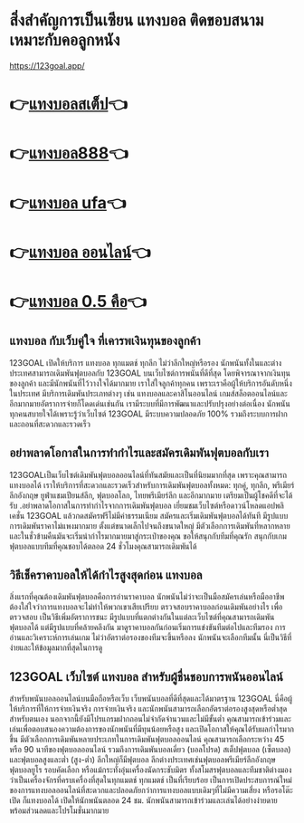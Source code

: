 
# สิ่งสำคัญการเป็นเซียน แทงบอล ติดขอบสนามเหมาะกับคอลูกหนัง

https://123goal.app/


# 👉[แทงบอลสเต็ป](https://123goal.app/)👈
# 👉[แทงบอล888](https://123goal.app/)👈
# 👉[แทงบอล ufa](https://123goal.app/)👈
# 👉[แทงบอล ออนไลน์](https://123goal.app/)👈
# 👉[แทงบอล 0.5 คือ](https://123goal.app/)👈

## แทงบอล กับเว็บคู่ใจ ที่เคารพเงินทุนของลูกค้า
123GOAL เปิดให้บริการ แทงบอล ทุกแมตช์ ทุกลีก ไม่ว่าลีกใหญ่หรือรอง นักพนันทั้งในและต่างประเทศสามารถเดิมพันฟุตบอลกับ 123GOAL บนเว็บไซต์การพนันที่ดีที่สุด โดยพิจารณาจากเงินทุนของลูกค้า และมีนักพนันที่ไว้วางใจได้มากมาย เราใส่ใจลูกค้าทุกคน เพราะเราคือผู้ให้บริการอันดับหนึ่งในประเทศ มีบริการเดิมพันประเภทต่างๆ เช่น แทงบอลและคาสิโนออนไลน์ เกมส์สล็อตออนไลน์และอีกมากมายอัตราการจ่ายก็โดดเด่นเช่นกัน เรามีระบบที่มีการพัฒนาและปรับปรุงอย่างต่อเนื่อง นักพนันทุกคนสบายใจได้เพราะรู้ว่าเว็บไซต์ 123GOAL มีระบบความปลอดภัย 100% รวมถึงระบบการฝากและถอนที่สะดวกและรวดเร็ว

## อย่าพลาดโอกาสในการทำกำไรและสมัครเดิมพันฟุตบอลกับเรา
123GOALเป็นเว็บไซต์เดิมพันฟุตบอลออนไลน์ที่ทันสมัยและเป็นที่นิยมมากที่สุด เพราะคุณสามารถแทงบอลได้ เราให้บริการที่สะดวกและรวดเร็วสำหรับการเดิมพันฟุตบอลทั้งหมด: ทุกคู่, ทุกลีก, พรีเมียร์ลีกอังกฤษ ยูฟ่าแชมเปียนส์ลีก, ฟุตบอลโลก, ไทยพรีเมียร์ลีก และอีกมากมาย เตรียมเป็นผู้โชคดีที่จะได้รับ .อย่าพลาดโอกาสในการทำกำไรจากการเดิมพันฟุตบอล เยี่ยมชมเว็บไซต์หรือดาวน์โหลดแอปพลิเคชั่น 123GOAL แล้วกดสมัครฟรีไม่มีค่าธรรมเนียม สมัครและเริ่มเดิมพันฟุตบอลได้ทันที มีรูปแบบการเดิมพันราคาไม่แพงมากมาย ตั้งแต่ขนาดเล็กไปจนถึงขนาดใหญ่ มีตัวเลือกการเดิมพันที่หลากหลาย และในชั่วข้ามคืนมันจะเริ่มนำกำไรมากมายมาสู่กระเป๋าของคุณ ขอให้สนุกกับทีมที่คุณรัก สนุกกับเกมฟุตบอลแบบทีมที่คุณชอบได้ตลอด 24 ชั่วโมงคุณสามารถเดิมพันได้

## วิธีเช็คราคาบอลให้ได้กำไรสูงสุดก่อน แทงบอล
สิ่งแรกที่คุณต้องเดิมพันฟุตบอลคือการอ่านราคาบอล นักพนันไม่ว่าจะเป็นมือสมัครเล่นหรือมืออาชีพต้องใส่ใจว่าการแทงบอลจะไม่ทำให้พวกเขาเสียเปรียบ ตรวจสอบราคาบอลก่อนเดิมพันอย่างไร เพื่อตรวจสอบ เป็นวิธีเพิ่มอัตราการชนะ มีรูปแบบที่แตกต่างกันในแต่ละเว็บไซต์ที่คุณสามารถเดิมพันฟุตบอลได้ แต่มีรูปแบบที่คล้ายคลึงกัน มาดูราคาบอลกันก่อนเริ่มการแข่งขันทีมต่อไปและทีมรอง การอ่านและวิเคราะห์การเล่นเกม ไม่ว่าอัตราต่อรองของทีมจะขึ้นหรือลง นักพนันจะเลือกทีมนั้น นี่เป็นวิธีที่ง่ายและให้ข้อมูลมากที่สุดในการดู

## 123GOAL เว็บไซต์ แทงบอล สำหรับผู้ชื่นชอบการพนันออนไลน์
สำหรับพนันบอลออนไลน์บนมือถือหรือเว็บ เว็บพนันบอลที่ดีที่สุดและได้มาตรฐาน 123GOAL นี่คือผู้ให้บริการที่ให้การจ่ายเงินจริง การจ่ายเงินจริง และนักพนันสามารถเลือกอัตราต่อรองสูงสุดหรือต่ำสุดสำหรับตนเอง นอกจากนี้ยังมีโปรแกรมฝากถอนไม่จำกัดจำนวนและไม่มีขั้นต่ำ คุณสามารถเข้าร่วมและเล่นเพื่อตอบสนองความต้องการของนักพนันที่มีทุนน้อยหรือสูง และเปิดโอกาสให้คุณได้รับผลกำไรมากขึ้น มีตัวเลือกการเดิมพันหลายประเภทในการเดิมพันฟุตบอลออนไลน์ คุณสามารถเลือกระหว่าง 45 หรือ 90 นาทีของฟุตบอลออนไลน์ รวมถึงการเดิมพันบอลเดี่ยว (บอลโปรด) สเต็ปฟุตบอล (เซ็ตบอล) และฟุตบอลสูงและต่ำ (สูง-ต่ำ) ลีกใหญ่ก็มีฟุตบอล ลีกต่างประเทศเช่นฟุตบอลพรีเมียร์ลีกอังกฤษ ฟุตบอลยูโร รอบคัดเลือก หรือแม้กระทั่งอุ่นเครื่องนัดกระชับมิตร ทั้งสโมสรฟุตบอลและทีมชาติต่างมองว่าเป็นเครื่องจักรที่ครบเครื่องที่สุดในทุกแมตช์ ทุกแมตช์ เป็นที่เรียบร้อย เป็นการเปิดประสบการณ์ใหม่ของการแทงบอลออนไลน์ที่สะดวกและปลอดภัยกว่าการแทงบอลแบบเดิมๆที่ไม่มีความเสี่ยง หรือรอโต๊ะเปิด ก็แทงบอลได้ เปิดให้นักพนันตลอด 24 ชม. นักพนันสามารถเข้าร่วมและเล่นได้อย่างง่ายดาย พร้อมส่วนลดและโปรโมชั่นมากมาย
